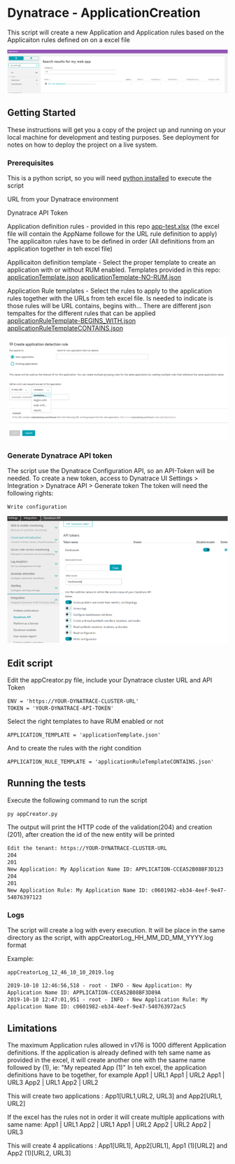 # Dynatrace - ApplicationCreation 
This script will create a new Application and Application rules based on the Applicaiton rules defined on on a excel file

![Dynatrace Application](img/mywebapp.PNG?raw=true "Dynatrace Application")


## Getting Started

These instructions will get you a copy of the project up and running on your local machine for development and testing purposes. See deployment for notes on how to deploy the project on a live system.

### Prerequisites

This is a python script, so you will need [python installed](https://www.python.org/downloads/) to execute the script

URL from your Dynatrace environment

Dynatrace API Token

Application definition rules - provided in this repo [app-test.xlsx](app-test.xlsx) (the excel file will contain the AppName followe for the URL rule definition to apply) 
The applicaiton rules have to be defined in order (All definitions from an application together in teh excel file)

Appllicaiton definition template - Select the proper template to create an application with or without RUM enabled. Templates provided in this repo:
[applicationTemplate.json](applicationTemplate.json)
[applicationTemplate-NO-RUM.json](applicationTemplate-NO-RUM.json)


Application Rule templates - Select the rules to apply to the application rules together with the URLs from teh excel file. Is needed to indicate is those rules will be URL contains, begins with... There are different json tempaltes for the different rules that can be applied
[applicationRuleTemplate-BEGINS_WITH.json](applicationRuleTemplate-BEGINS_WITH.json)
[applicationRuleTemplateCONTAINS.json](applicationRuleTemplateCONTAINS.json)


![Application Rules Options in the Dynatrace Web UI](img/ruleOptions.PNG?raw=true "Application Rules Options in the Dynatrace Web UI")

### Generate Dynatrace API token

The script use the Dynatrace Configuration API, so an API-Token will be needed. 
To create a new token, access to Dynatrace UI Settings > Integration > Dynatrace API > Generate token
The token will need the following rights:

```
Write configuration
```
![Generate token](img/Token.png?raw=true "Generate token")

## Edit script

Edit the appCreator.py file, include your Dynatrace cluster URL and API Token

```
ENV = 'https://YOUR-DYNATRACE-CLUSTER-URL'
TOKEN = 'YOUR-DYNATRACE-API-TOKEN'
```
Select the right templates to have RUM enabled or not
```
APPLICATION_TEMPLATE = 'applicationTemplate.json'
```

And to create the rules with the right condition
```
APPLICATION_RULE_TEMPLATE = 'applicationRuleTemplateCONTAINS.json'
```

## Running the tests

Execute the following command to run the script

```
py appCreator.py
```

The output will print the HTTP code of the validation(204) and creation (201), after creation the id of the new entity will be printed
```
Edit the tenant: https://YOUR-DYNATRACE-CLUSTER-URL
204
201
New Application: My Application Name ID: APPLICATION-CCEA52B08BF3D123
204
201
New Application Rule: My Application Name ID: c0601982-eb34-4eef-9e47-54076397123
```

### Logs

The script will create a log with every execution. It will be place in the same directory as the script, with appCreatorLog_HH_MM_DD_MM_YYYY.log format

Example:
```
appCreatorLog_12_46_10_10_2019.log

```

```
2019-10-10 12:46:56,518 - root - INFO - New Application: My Application Name ID: APPLICATION-CCEA52B08BF3D89A
2019-10-10 12:47:01,951 - root - INFO - New Application Rule: My Application Name ID: c0601982-eb34-4eef-9e47-540763972ac5
```

## Limitations

The maximum Application rules allowed in v176 is 1000 different Application definitions.
If the application is already defined with teh same name as provided in the excel, it will create another one with the saame name followed by (1), ie: "My repeated App (1)"
In teh excel, the application definitions have to be together, for example
App1 | URL1
App1 | URL2
App1 | URL3
App2 | URL1
App2 | URL2

This will create  two applications : App1[URL1,URL2, URL3] and App2[URL1, URL2]

If the excel has the rules not in order it will create multiple applications with same name:
App1 | URL1
App2 | URL1
App1 | URL2
App2 | URL2
App2 | URL3

This will create 4 applications : App1[URL1], App2[URL1], App1 (1)[URL2] and App2 (1)[URL2, URL3]
